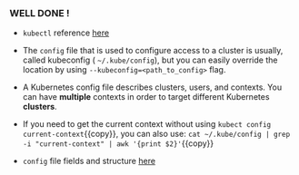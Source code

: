 
<br>

### WELL DONE !

* `kubectl` reference [here](https://kubernetes.io/docs/reference/kubectl/)

* The `config` file that is used to configure access to a cluster is usually, called kubeconfig ( `~/.kube/config`), but you can easily override the location by using `--kubeconfig=<path_to_config>` flag.

* A Kubernetes config file describes clusters, users, and contexts. You can have **multiple** contexts in order to target different Kubernetes **clusters**.

* If you need to get the current context without using `kubect config current-context`{{copy}}, you can also use:
`cat ~/.kube/config | grep -i "current-context" | awk '{print $2}'`{{copy}}

* `config` file fields and structure [here](https://kubernetes.io/docs/reference/config-api/kubeconfig.v1/)
